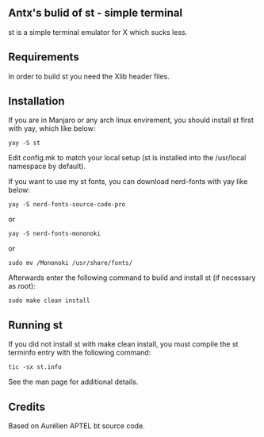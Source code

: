 Antx's bulid of st - simple terminal
--------------------
st is a simple terminal emulator for X which sucks less.

Requirements
------------
In order to build st you need the Xlib header files.

Installation
------------
If you are in Manjaro or any arch linux envirement, you should install st first with yay, which like below:

    yay -S st

Edit config.mk to match your local setup (st is installed into
the /usr/local namespace by default).

If you want to use my st fonts, you can download nerd-fonts with yay like below:

    yay -S nerd-fonts-source-code-pro 

or

    yay -S nerd-fonts-mononoki
or

    sudo mv /Mononoki /usr/share/fonts/

Afterwards enter the following command to build and install st (if
necessary as root):

    sudo make clean install

Running st
----------
If you did not install st with make clean install, you must compile
the st terminfo entry with the following command:

    tic -sx st.info

See the man page for additional details.

Credits
-------
Based on Aurélien APTEL <aurelien dot aptel at gmail dot com> bt source code.


